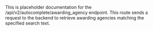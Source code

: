 This is placeholder documentation for the /api/v2/autocomplete/awarding_agency
endpoint.  This route sends a request to the backend to retrieve awarding
agencies matching the specified search text.
